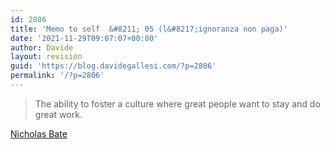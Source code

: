 ```yaml
---
id: 2806
title: 'Memo to self  &#8211; 05 (l&#8217;ignoranza non paga)'
date: '2021-11-29T09:07:07+00:00'
author: Davide
layout: revision
guid: 'https://blog.davidegallesi.com/?p=2806'
permalink: '/?p=2806'
---
```


> The ability to foster a culture where great people want to stay and do great work.

[Nicholas Bate](http://blog.strategicedge.co.uk/2015/11/7-essential-differentiators-for-any-business-in-2016.html)